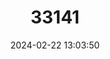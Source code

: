 ---
title: "33141"
category: "Shorea polysperma"
draft: false
date: 2024-02-22 13:03:50
languages:
  Filipino; Pilipino: ["Tanguile"]
---